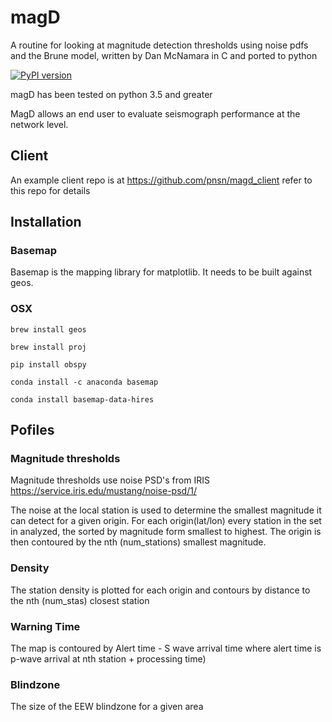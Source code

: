 # magD
A routine for looking at magnitude detection thresholds using noise pdfs and
the Brune model, written by Dan McNamara in C and ported to python

[![PyPI version](https://badge.fury.io/py/MagD.svg)](https://badge.fury.io/py/MagD)

magD has been tested on python 3.5 and greater

MagD allows an end user to evaluate seismograph performance at the network level.

## Client

An example client repo is at https://github.com/pnsn/magd_client refer to this repo for details


## Installation

### Basemap

Basemap is the mapping library for matplotlib. It needs to be built against geos.

### OSX

`brew install geos`

`brew install proj`

`pip install obspy`

`conda install -c anaconda basemap`

`conda install basemap-data-hires`

## Pofiles
### Magnitude thresholds
Magnitude thresholds use noise PSD's from IRIS https://service.iris.edu/mustang/noise-psd/1/

The noise at the local station is used to determine the smallest magnitude it can detect for a given origin. For each origin(lat/lon) every station in the set in analyzed, the sorted by magnitude form smallest to highest. The origin is then contoured by the nth (num_stations) smallest magnitude.

### Density
The station density is plotted for each origin and contours by distance to the nth (num_stas) closest station

### Warning Time
The map is contoured by Alert time - S wave arrival time where alert time is p-wave arrival at nth station + processing time)

### Blindzone 
The size of the EEW blindzone for a given area


